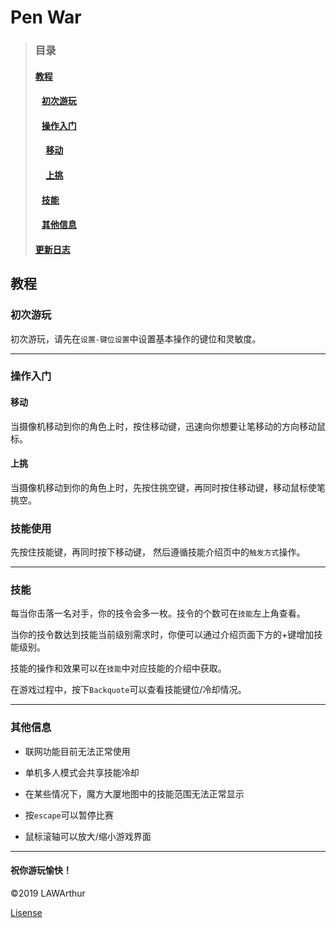 # Pen War #

> ### 目录 ###
> 
> #### [教程](#教程) ####
> 
> #### &nbsp;&nbsp; [初次游玩](#初次游玩) ####
> 
> #### &nbsp;&nbsp; [操作入门](#操作入门) ####
> 
> #### &nbsp;&nbsp;&nbsp;&nbsp; [移动](#移动) ####
> 
> #### &nbsp;&nbsp;&nbsp;&nbsp; [上挑](#上挑) ####
> 
> #### &nbsp;&nbsp; [技能](#技能) ####
> 
> #### &nbsp;&nbsp; [其他信息](#其他信息) ####
>
> #### [更新日志](https://github.com/LAWArthur/PenWar/blob/master/Releases/ModifyInfo.txt) ####

## 教程 ##

### 初次游玩 ###

初次游玩，请先在`设置-键位设置`中设置基本操作的键位和灵敏度。

---

### 操作入门 ###

#### 移动 ####

当摄像机移动到你的角色上时，按住移动键，迅速向你想要让笔移动的方向移动鼠标。

#### 上挑 ####

当摄像机移动到你的角色上时，先按住挑空键，再同时按住移动键，移动鼠标使笔挑空。

### 技能使用 ###

先按住技能键，再同时按下移动键， 然后遵循技能介绍页中的`触发方式`操作。

---

### 技能 ###

每当你击落一名对手，你的技令会多一枚。技令的个数可在`技能`左上角查看。

当你的技令数达到技能当前级别需求时，你便可以通过介绍页面下方的+键增加技能级别。

技能的操作和效果可以在`技能`中对应技能的介绍中获取。

在游戏过程中，按下`Backquote`可以查看技能键位/冷却情况。

---

### 其他信息 ###

- 联网功能目前无法正常使用

- 单机多人模式会共享技能冷却

- 在某些情况下，魔方大厦地图中的技能范围无法正常显示

- 按`escape`可以暂停比赛

- 鼠标滚轴可以放大/缩小游戏界面

---

#### 祝你游玩愉快！ ####

&copy;2019 LAWArthur

[Lisense](https://www.gnu.org/licenses/ "GNU General Public Lisense")
